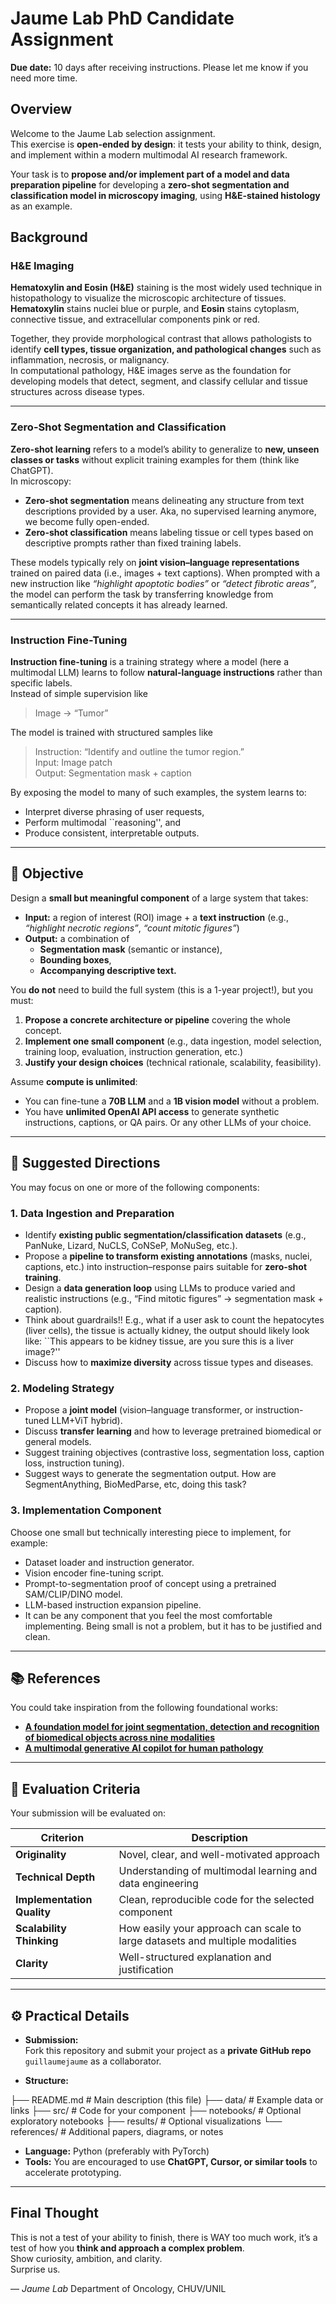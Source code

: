# Jaume Lab PhD Candidate Assignment

**Due date:** 10 days after receiving instructions. Please let me know if you need more time. 

## Overview

Welcome to the Jaume Lab selection assignment.  
This exercise is **open-ended by design**: it tests your ability to think, design, and implement within a modern multimodal AI research framework.

Your task is to **propose and/or implement part of a model and data preparation pipeline** for developing a **zero-shot segmentation and classification model in microscopy imaging**, using **H&E-stained histology** as an example.

## Background

### H&E Imaging
**Hematoxylin and Eosin (H&E)** staining is the most widely used technique in histopathology to visualize the microscopic architecture of tissues. **Hematoxylin** stains nuclei blue or purple, and **Eosin** stains cytoplasm, connective tissue, and extracellular components pink or red.  

Together, they provide morphological contrast that allows pathologists to identify **cell types, tissue organization, and pathological changes** such as inflammation, necrosis, or malignancy.  
In computational pathology, H&E images serve as the foundation for developing models that detect, segment, and classify cellular and tissue structures across disease types.

---

### Zero-Shot Segmentation and Classification
**Zero-shot learning** refers to a model’s ability to generalize to **new, unseen classes or tasks** without explicit training examples for them (think like ChatGPT).  
In microscopy:
- **Zero-shot segmentation** means delineating any structure from text descriptions provided by a user. Aka, no supervised learning anymore, we become fully open-ended. 
- **Zero-shot classification** means labeling tissue or cell types based on descriptive prompts rather than fixed training labels.

These models typically rely on **joint vision–language representations** trained on paired data (i.e., images + text captions). When prompted with a new instruction like *“highlight apoptotic bodies”* or *“detect fibrotic areas”*, the model can perform the task by transferring knowledge from semantically related concepts it has already learned.

---

### Instruction Fine-Tuning
**Instruction fine-tuning** is a training strategy where a model (here a multimodal LLM) learns to follow **natural-language instructions** rather than specific labels.  
Instead of simple supervision like  
> Image → “Tumor”  

The model is trained with structured samples like  
> Instruction: “Identify and outline the tumor region.”  
> Input: Image patch  
> Output: Segmentation mask + caption  

By exposing the model to many of such examples, the system learns to:
- Interpret diverse phrasing of user requests,
- Perform multimodal ``reasoning'', and
- Produce consistent, interpretable outputs.  

---

## 🎯 Objective

Design a **small but meaningful component** of a large system that takes:

- **Input:** a region of interest (ROI) image + a **text instruction** (e.g., _“highlight necrotic regions”_, _“count mitotic figures”_)  
- **Output:** a combination of  
  - **Segmentation mask** (semantic or instance),  
  - **Bounding boxes**,  
  - **Accompanying descriptive text.**

You **do not** need to build the full system (this is a 1-year project!), but you must:
1. **Propose a concrete architecture or pipeline** covering the whole concept.
2. **Implement one small component** (e.g., data ingestion, model selection, training loop, evaluation, instruction generation, etc.)
3. **Justify your design choices** (technical rationale, scalability, feasibility).

Assume **compute is unlimited**:
- You can fine-tune a **70B LLM** and a **1B vision model** without a problem.  
- You have **unlimited OpenAI API access** to generate synthetic instructions, captions, or QA pairs. Or any other LLMs of your choice. 

---

## 🧩 Suggested Directions

You may focus on one or more of the following components:

### 1. Data Ingestion and Preparation
- Identify **existing public segmentation/classification datasets** (e.g., PanNuke, Lizard, NuCLS, CoNSeP, MoNuSeg, etc.).
- Propose a **pipeline to transform existing annotations** (masks, nuclei, captions, etc.) into instruction–response pairs suitable for **zero-shot training**.
- Design a **data generation loop** using LLMs to produce varied and realistic instructions (e.g., “Find mitotic figures” → segmentation mask + caption).
- Think about guardrails!! E.g., what if a user ask to count the hepatocytes (liver cells), the tissue is actually kidney, the output should likely look like: ``This appears to be kidney tissue, are you sure this is a liver image?''
- Discuss how to **maximize diversity** across tissue types and diseases.

### 2. Modeling Strategy
- Propose a **joint model** (vision–language transformer, or instruction-tuned LLM+ViT hybrid).
- Discuss **transfer learning** and how to leverage pretrained biomedical or general models.
- Suggest training objectives (contrastive loss, segmentation loss, caption loss, instruction tuning).
- Suggest ways to generate the segmentation output. How are SegmentAnything, BioMedParse, etc, doing this task?

### 3. Implementation Component
Choose one small but technically interesting piece to implement, for example:
- Dataset loader and instruction generator.
- Vision encoder fine-tuning script.
- Prompt-to-segmentation proof of concept using a pretrained SAM/CLIP/DINO model.
- LLM-based instruction expansion pipeline.
- It can be any component that you feel the most comfortable implementing. Being small is not a problem, but it has to be justified and clean. 

---

## 📚 References

You could take inspiration from the following foundational works:

- [**A foundation model for joint segmentation, detection and recognition of biomedical objects across nine modalities**](https://www.nature.com/articles/s41592-024-02499-w)  
- [**A multimodal generative AI copilot for human pathology**](https://www.nature.com/articles/s41586-024-07618-3)

---

## 🧮 Evaluation Criteria

Your submission will be evaluated on:

| Criterion | Description |
|------------|--------------|
| **Originality** | Novel, clear, and well-motivated approach |
| **Technical Depth** | Understanding of multimodal learning and data engineering |
| **Implementation Quality** | Clean, reproducible code for the selected component |
| **Scalability Thinking** | How easily your approach can scale to large datasets and multiple modalities |
| **Clarity** | Well-structured explanation and justification |

---

## ⚙️ Practical Details

- **Submission:**  
  Fork this repository and submit your project as a **private GitHub repo** `guillaumejaume` as a collaborator.

- **Structure:**

├── README.md # Main description (this file)
├── data/ # Example data or links
├── src/ # Code for your component
├── notebooks/ # Optional exploratory notebooks
├── results/ # Optional visualizations
└── references/ # Additional papers, diagrams, or notes


- **Language:** Python (preferably with PyTorch)
- **Tools:** You are encouraged to use **ChatGPT, Cursor, or similar tools** to accelerate prototyping. 

---

## Final Thought

This is not a test of your ability to finish, there is WAY too much work, it’s a test of how you **think and approach a complex problem**.  
Show curiosity, ambition, and clarity.  
Surprise us.

— *Jaume Lab* 
Department of Oncology, CHUV/UNIL
